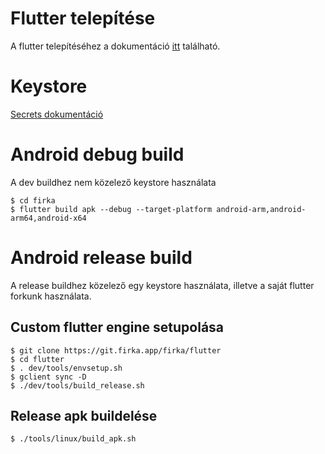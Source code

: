 # Flutter telepítése

A flutter telepítéséhez a dokumentáció [itt](https://docs.flutter.dev/get-started/install) található.

# Keystore

[Secrets dokumentáció](secrets/README.md)

# Android debug build

A dev buildhez nem közelező keystore használata
```shell
$ cd firka
$ flutter build apk --debug --target-platform android-arm,android-arm64,android-x64
```

# Android release build

A release buildhez közelező egy keystore használata, illetve a saját flutter forkunk használata.

## Custom flutter engine setupolása

```shell
$ git clone https://git.firka.app/firka/flutter
$ cd flutter
$ . dev/tools/envsetup.sh
$ gclient sync -D
$ ./dev/tools/build_release.sh
```

## Release apk buildelése

```shell
$ ./tools/linux/build_apk.sh
```